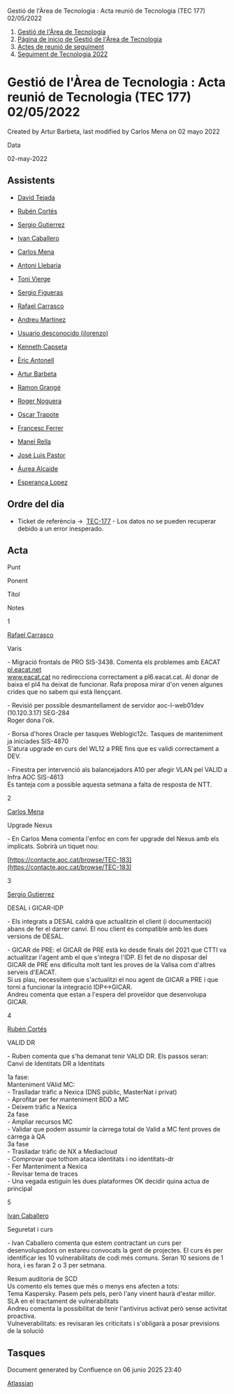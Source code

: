 Gestió de l'Àrea de Tecnologia : Acta reunió de Tecnologia (TEC 177) 02/05/2022  

1.  [Gestió de l'Àrea de Tecnologia](index.md)
2.  [Página de inicio de Gestió de l'Àrea de Tecnologia](13893786.md)
3.  [Actes de reunió de seguiment](34505308.md)
4.  [Seguiment de Tecnologia 2022](Seguiment-de-Tecnologia-2022_64979516.md)

Gestió de l'Àrea de Tecnologia : Acta reunió de Tecnologia (TEC 177) 02/05/2022
===============================================================================

Created by Artur Barbeta, last modified by Carlos Mena on 02 mayo 2022

Data

02-may-2022

Assistents
----------

*   [David Tejada](https://confluence.aoc.cat/display/~dtejada)
    
*   [Rubén Cortés](https://confluence.aoc.cat/display/~rcortes)
*   [Sergio Gutierrez](https://confluence.aoc.cat/display/~sgutierrez)
*   [Ivan Caballero](https://confluence.aoc.cat/display/~icaballero)
*   [Carlos Mena](https://confluence.aoc.cat/display/~cmena)
    
*   [Antoni Llebaria](https://confluence.aoc.cat/display/~allebaria)
*   [Toni Vierge](https://confluence.aoc.cat/display/~tvierge)
*   [Sergio Figueras](https://confluence.aoc.cat/display/~sfigueras)
*   [Rafael Carrasco](https://confluence.aoc.cat/display/~rcarrasco)
*   [Andreu Martinez](https://confluence.aoc.cat/display/~amartinez)
*   [Usuario desconocido (jlorenzo)](https://confluence.aoc.cat/display/~jlorenzo)
*   [Kenneth Capseta](https://confluence.aoc.cat/display/~kcapseta)
*   [Èric Antonell](https://confluence.aoc.cat/display/~eantonell)
*   [Artur Barbeta](https://confluence.aoc.cat/display/~abarbeta)
*   [Ramon Grangé](https://confluence.aoc.cat/display/~RGrange)
*   [Roger Noguera](https://confluence.aoc.cat/display/~rnoguera)
*   [Oscar Trapote](https://confluence.aoc.cat/display/~otrapote)
*   [Francesc Ferrer](https://confluence.aoc.cat/display/~FFerre)
*   [Manel Rella](https://confluence.aoc.cat/display/~mrella)
*   [José Luis Pastor](https://confluence.aoc.cat/display/~jlpastor)
*   [Áurea Alcaide](https://confluence.aoc.cat/display/~aalcaide)
*   [Esperança Lopez](https://confluence.aoc.cat/display/~elopez)
    

Ordre del dia
-------------

*   Ticket de referència →  [TEC-177](https://contacte.aoc.cat/browse/TEC-177?src=confmacro) - Los datos no se pueden recuperar debido a un error inesperado.

Acta
----

Punt

Ponent

Títol

Notes

1

[Rafael Carrasco](https://confluence.aoc.cat/display/~rcarrasco)

Varis

\- Migració frontals de PRO SIS-3438. Comenta els problemes amb EACAT [pl.eacat.net](http://pl.eacat.net)  
www.eacat.cat no redirecciona correctament a pl6.eacat.cat. Al donar de baixa el pl4 ha deixat de funcionar. Rafa proposa mirar d'on venen algunes crides que no sabem qui està llenççant.

\- Revisió per possible desmantellament de servidor aoc-l-web01dev (10.120.3.17) SEG-284  
Roger dona l'ok.

\- Borsa d'hores Oracle per tasques Weblogic12c. Tasques de manteniment ja iniciades SIS-4870  
S'atura upgrade en curs del WL12 a PRE fins que es validi correctament a DEV.

\- Finestra per intervenció als balancejadors A10 per afegir VLAN pel VALID a Infra AOC SIS-4613  
Es tanteja com a possible aquesta setmana a falta de resposta de NTT.

2

[Carlos Mena](https://confluence.aoc.cat/display/~cmena)

Upgrade Nexus

\- En Carlos Mena comenta l'enfoc en com fer upgrade del Nexus amb els implicats. Sobrirà un tiquet nou:

[https://contacte.aoc.cat/browse/TEC-183](https://contacte.aoc.cat/browse/TEC-183)

  

3

[Sergio Gutierrez](https://confluence.aoc.cat/display/~sgutierrez)

DESAL i GICAR-IDP

\- Els integrats a DESAL caldrà que actualitzin el client (i documentació) abans de fer el darrer canvi. El nou client és compatible amb les dues versions de DESAL.

\- GICAR de PRE: el GICAR de PRE està ko desde finals del 2021 que CTTI va actualitzar l'agent amb el que s'integra l'IDP. El fet de no disposar del GICAR de PRE ens dificulta molt tant les proves de la Valisa com d'altres serveis d'EACAT.  
Si us plau, necessitem que s'actualitzi el nou agent de GICAR a PRE i que torni a funcionar la integració IDP<->GICAR.  
Andreu comenta que estan a l'espera del proveïdor que desenvolupa GICAR.

4

[Rubén Cortés](https://confluence.aoc.cat/display/~rcortes)

VALID DR

\- Ruben comenta que s'ha demanat tenir VALID DR. Els passos seran:  
Canvi de Identitats DR a Identitats

1a fase:  
Manteniment VAlid MC:  
\- Traslladar tràfic a Nexica (DNS públic, MasterNat i privat)  
\- Aprofitar per fer manteniment BDD a MC  
\- Deixem tràfic a Nexica  
2a fase  
\- Ampliar recursos MC  
\- Validar que podem assumir la càrrega total de Valid a MC fent proves de càrrega à QA  
3a fase  
\- Traslladar tràfic de NX a Mediacloud  
\- Comprovar que tothom ataca identitats i no identitats-dr  
\- Fer Manteniment a Nexica  
\- Revisar tema de traces  
\- Una vegada estiguin les dues plataformes OK decidir quina actua de principal

5

[Ivan Caballero](https://confluence.aoc.cat/display/~icaballero)

Seguretat i curs 

\- Ivan Caballero comenta que estem contractant un curs per desenvolupadors on estareu convocats la gent de projectes. El curs és per identificar les 10 vulnerabilitats de codi més comuns. Seran 10 sesions de 1 hora, i es faran 2 o 3 per setmana.

  
Resum auditoria de SCD  
Us comento els temes que més o menys ens afecten a tots:  
Tema Kaspersky. Pasem pels pels, però l'any vinent haurà d'estar millor.  
SLA en el tractament de vulnerabilitats  
Andreu comenta la possibilitat de tenir l'antivirus activat però sense activitat proactiva.  
Vulneverabilitats: es revisaran les criticitats i s'obligarà a posar previsions de la solució

Tasques
-------

Document generated by Confluence on 06 junio 2025 23:40

[Atlassian](http://www.atlassian.com/)